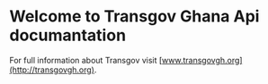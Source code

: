 # Welcome to Transgov Ghana Api documantation

For full information about Transgov visit [www.transgovgh.org](http://transgovgh.org).
